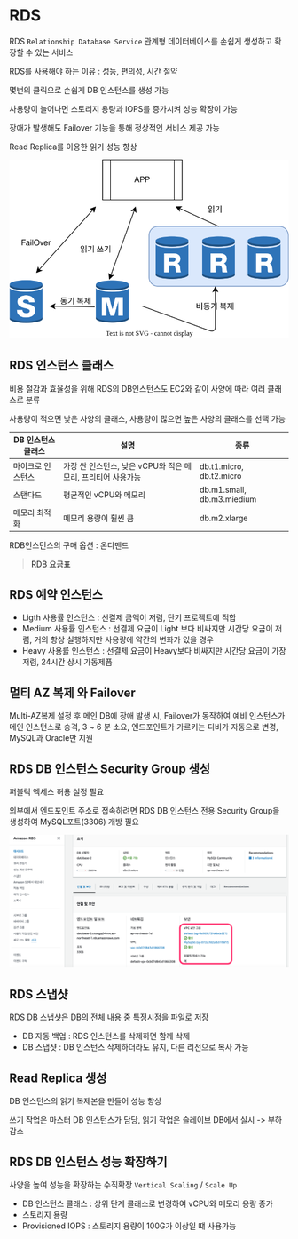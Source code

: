 # RDS
RDS `Relationship Database Service` 관계형 데이터베이스를 손쉽게 생성하고 확장할 수 있는 서비스

RDS를 사용해야 하는 이유 : 성능, 편의성, 시간 절약

몇번의 클릭으로 손쉽게 DB 인스턴스를 생성 가능

사용량이 늘어나면 스토리지 용량과 IOPS를 증가시켜 성능 확장이 가능

장애가 발생해도 Failover 기능을 통해 정상적인 서비스 제공 가능

Read Replica를 이용한 읽기 성능 향상

![RDS](../../images/AWS/AWS_RDS.drawio.svg)

## RDS 인스턴스 클래스

비용 절감과 효율성을 위해 RDS의 DB인스턴스도 EC2와 같이 사양에 따라 여러 클래스로 분류

사용량이 적으면 낮은 사양의 클래스, 사용량이 많으면 높은 사양의 클래스를 선택 가능

| DB 인스턴스 클래스 | 설명 | 종류 |
| -- | -- | -- |
| 마이크로 인스턴스 | 가장 싼 인스턴스, 낮은 vCPU와 적은 메모리, 프리티어 사용가능 | db.t1.micro, db.t2.micro |
| 스탠다드 | 평균적인 vCPU와 메모리 | db.m1.small, db.m3.miedium |
| 메모리 최적화 | 메모리 용량이 훨씬 큼| db.m2.xlarge|

RDB인스턴스의 구매 옵션 : 온디맨드 

> [RDB 요금표](https://aws.amazon.com/ko/rds/pricing/)

## RDS 예약 인스턴스

- Ligth 사용률 인스턴스 : 선결제 금액이 저렴, 단기 프로젝트에 적합
- Medium 사용률 인스턴스 : 선결제 요금이 Light  보다 비싸지만 시간당 요금이 저렴, 거의 항상 실행하지만 사용량에 약간의 변화가 있을 경우
- Heavy 사용률 인스턴스 : 선결제 요금이 Heavy보다 비싸지만 시간당 요금이 가장 저렴, 24시간 상시 가동제품

## 멀티 AZ 복제 와 Failover

Multi-AZ복제 설정 후 메인 DB에 장애 발생 시, Failover가 동작하여 예비 인스턴스가 메인 인스턴스로 승격, 3 ~ 6 분 소요, 엔드포인트가 가르키는 디비가 자동으로 변경, MySQL과 Oracle만 지원

## RDS DB 인스턴스 Security Group 생성

퍼블릭 엑세스 허용 설정 필요


외부에서 엔드포인트 주소로 접속하려면 RDS DB 인스턴스 전용 Security Group을 생성하여 MySQL포트(3306) 개방 필요

![public](../../images/AWS/RDS_Public.png)

## RDS 스냅샷

RDS DB 스냅샷은 DB의 전체 내용 중 특정시점을 파일로 저장

- DB 자동 백업 : RDS 인스턴스를 삭제하면 함께 삭제
- DB 스냅샷 : DB 인스턴스 삭제하더라도 유지, 다른 리전으로 복사 가능

## Read Replica 생성

DB 인스턴스의 읽기 복제본을 만들어 성능 향상

쓰기 작업은 마스터 DB 인스턴스가 담당, 읽기 작업은 슬레이브 DB에서 실시 -> 부하 감소

## RDS DB 인스턴스 성능 확장하기

사양을 높여 성능을 확장하는 수직확장 `Vertical Scaling` / `Scale Up`

- DB 인스턴스 클래스 : 상위 단계 클래스로 변경하여 vCPU와 메모리 용량 증가
- 스토리지 용량
- Provisioned IOPS : 스토리지 용량이 100G가 이상일 떄 사용가능